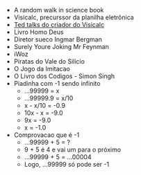 * A random walk in science book
* Visicalc, precurssor da planilha eletrônica
 * [Ted talks do criador do Visicalc](https://www.ted.com/talks/dan_bricklin_meet_the_inventor_of_the_electronic_spreadsheet?language=pt-BR)
* Livro Homo Deus
* Diretor sueco Ingmar Bergman
* Surely Youre Joking Mr Feynman
* iWoz
* Piratas do Vale do Silicio
* O Jogo da Imitacao
* O Livro dos Codigos - Simon Singh
* Piadinha com -1 sendo infinito
    * ...99999 = x
    * ...99999.9 = x/10
    * x - x/10 = -0.9
    * 10x - x = -9.0
    * 9x = -9.0
    * x = -1.0
* Comprovacao que é -1
    * ...99999 + 5 = ?
    * 9 + 5 é 4 e vai um para o próximo
    * ...99999 + 5 = ...00004
    * Logo, ...99999 só pode ser -1


